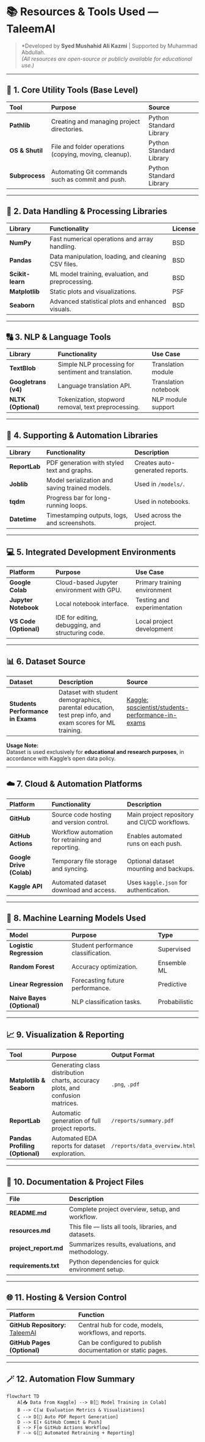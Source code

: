 # 📚 Resources & Tools Used — TaleemAI

> *Developed by **Syed Mushahid Ali Kazmi** | Supported by Muhammad Abdullah.  
> *(All resources are open-source or publicly available for educational use.)*

---

## 🧩 1. Core Utility Tools (Base Level)

| Tool         | Purpose                                           | Source                  |
|:-------------|:--------------------------------------------------|:-------------------------|
| **Pathlib**  | Creating and managing project directories.        | Python Standard Library |
| **OS & Shutil** | File and folder operations (copying, moving, cleanup). | Python Standard Library |
| **Subprocess** | Automating Git commands such as commit and push. | Python Standard Library |

---

## 🧪 2. Data Handling & Processing Libraries

| Library         | Functionality                                       | License |
|:---------------|:----------------------------------------------------|:--------|
| **NumPy**      | Fast numerical operations and array handling.       | BSD     |
| **Pandas**     | Data manipulation, loading, and cleaning CSV files. | BSD     |
| **Scikit-learn** | ML model training, evaluation, and preprocessing.   | BSD     |
| **Matplotlib** | Static plots and visualizations.                    | PSF     |
| **Seaborn**    | Advanced statistical plots and enhanced visuals.    | BSD     |

---

## 🔠 3. NLP & Language Tools

| Library                | Functionality                                         | Use Case                |
|:------------------------|:------------------------------------------------------|:-------------------------|
| **TextBlob**           | Simple NLP processing for sentiment and translation.  | Translation module      |
| **Googletrans (v4)**   | Language translation API.                             | Translation notebook    |
| **NLTK (Optional)**    | Tokenization, stopword removal, text preprocessing.   | NLP module support      |

---

## 🧰 4. Supporting & Automation Libraries

| Library        | Functionality                                    | Description                            |
|:---------------|:-------------------------------------------------|:-----------------------------------------|
| **ReportLab**  | PDF generation with styled text and graphs.     | Creates auto-generated reports.        |
| **Joblib**     | Model serialization and saving trained models.  | Used in `/models/`.                    |
| **tqdm**       | Progress bar for long-running loops.           | Used in notebooks.                     |
| **Datetime**   | Timestamping outputs, logs, and screenshots.   | Used across the project.              |

---

## 💻 5. Integrated Development Environments

| Platform           | Purpose                                      | Use Case                    |
|:--------------------|:---------------------------------------------|:-----------------------------|
| **Google Colab**   | Cloud-based Jupyter environment with GPU.   | Primary training environment |
| **Jupyter Notebook** | Local notebook interface.                   | Testing and experimentation |
| **VS Code (Optional)** | IDE for editing, debugging, and structuring code. | Local project development   |

---

## 📊 6. Dataset Source

| Dataset                          | Description                                                                                                 | Source                                                                                                         |
|:----------------------------------|:-------------------------------------------------------------------------------------------------------------|:---------------------------------------------------------------------------------------------------------------|
| **Students Performance in Exams** | Dataset with student demographics, parental education, test prep info, and exam scores for ML training. | [Kaggle: spscientist/students-performance-in-exams](https://www.kaggle.com/datasets/spscientist/students-performance-in-exams) |

**Usage Note:**  
Dataset is used exclusively for **educational and research purposes**, in accordance with Kaggle’s open data policy.

---

## ☁️ 7. Cloud & Automation Platforms

| Platform                  | Functionality                                     | Description                                       |
|:---------------------------|:--------------------------------------------------|:--------------------------------------------------|
| **GitHub**               | Source code hosting and version control.          | Main project repository and CI/CD workflows.     |
| **GitHub Actions**       | Workflow automation for retraining and reporting. | Enables automated runs on each push.            |
| **Google Drive (Colab)** | Temporary file storage and syncing.               | Optional dataset mounting and backups.          |
| **Kaggle API**           | Automated dataset download and access.           | Uses `kaggle.json` for authentication.         |

---

## 🧠 8. Machine Learning Models Used

| Model                   | Purpose                               | Type         |
|:-------------------------|:---------------------------------------|:-------------|
| **Logistic Regression** | Student performance classification.   | Supervised   |
| **Random Forest**      | Accuracy optimization.                | Ensemble ML |
| **Linear Regression**  | Forecasting future performance.       | Predictive   |
| **Naive Bayes (Optional)** | NLP classification tasks.             | Probabilistic |

---

## 📈 9. Visualization & Reporting

| Tool                    | Purpose                                                     | Output Format         |
|:-------------------------|:------------------------------------------------------------|:-----------------------|
| **Matplotlib & Seaborn** | Generating class distribution charts, accuracy plots, and confusion matrices. | `.png`, `.pdf`        |
| **ReportLab**          | Automatic generation of full project reports.              | `/reports/summary.pdf` |
| **Pandas Profiling (Optional)** | Automated EDA reports for dataset exploration.           | `/reports/data_overview.html` |

---

## 🧾 10. Documentation & Project Files

| File                 | Description                                                                |
|:----------------------|:---------------------------------------------------------------------------|
| **README.md**       | Complete project overview, setup, and workflow.                           |
| **resources.md**     | This file — lists all tools, libraries, and datasets.                     |
| **project_report.md** | Summarizes results, evaluations, and methodology.                         |
| **requirements.txt** | Python dependencies for quick environment setup.                         |

---

## 🌐 11. Hosting & Version Control

| Platform | Function                                                                 |
|:---------|:--------------------------------------------------------------------------|
| **GitHub Repository:** [TaleemAI](https://github.com/Syed7610/TaleemAI) | Central hub for code, models, workflows, and reports. |
| **GitHub Pages (Optional)** | Can be configured to publish documentation or static pages. |

---

## 🪄 12. Automation Flow Summary

```mermaid
flowchart TD
    A[📥 Data from Kaggle] --> B[🤖 Model Training in Colab]
    B --> C[📊 Evaluation Metrics & Visualizations]
    C --> D[📝 Auto PDF Report Generation]
    D --> E[⬆️ GitHub Commit & Push]
    E --> F[⚙️ GitHub Actions Workflow]
    F --> G[🔁 Automated Retraining + Reporting]
